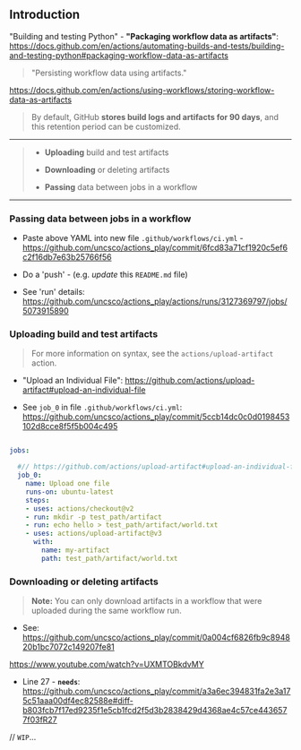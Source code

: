 ## Introduction

"Building and testing Python" - **"Packaging workflow data as artifacts"**:
https://docs.github.com/en/actions/automating-builds-and-tests/building-and-testing-python#packaging-workflow-data-as-artifacts

> "Persisting workflow data using artifacts."

https://docs.github.com/en/actions/using-workflows/storing-workflow-data-as-artifacts

> By default, GitHub **stores build logs and artifacts for 90 days**, and this retention period can be customized.

----

> - **Uploading** build and test artifacts
>
> - **Downloading** or deleting artifacts
>
> - **Passing** data between jobs in a workflow

----

### **Passing** data between jobs in a workflow

- Paste above YAML into new file `.github/workflows/ci.yml` - https://github.com/uncsco/actions_play/commit/6fcd83a71cf1920c5ef6c2f16db7e63b25766f56

- Do a 'push' - (e.g. *update* this `README.md` file)

- See 'run' details: https://github.com/uncsco/actions_play/actions/runs/3127369797/jobs/5073915890

### **Uploading** build and test artifacts

> For more information on syntax, see the `actions/upload-artifact` action.

- "Upload an Individual File": https://github.com/actions/upload-artifact#upload-an-individual-file

- See `job_0` in file `.github/workflows/ci.yml`: https://github.com/uncsco/actions_play/commit/5ccb14dc0c0d0198453102d8cce8f5f5b004c495

```yaml

jobs:

  #// https://github.com/actions/upload-artifact#upload-an-individual-file
  job_0:
    name: Upload one file
    runs-on: ubuntu-latest
    steps:
    - uses: actions/checkout@v2
    - run: mkdir -p test_path/artifact
    - run: echo hello > test_path/artifact/world.txt
    - uses: actions/upload-artifact@v3
      with:
        name: my-artifact
        path: test_path/artifact/world.txt
```

### **Downloading** or deleting artifacts

> **Note:** You can only download artifacts in a workflow that were uploaded during the same workflow run.

- See: https://github.com/uncsco/actions_play/commit/0a004cf6826fb9c894820b1bc7072c149207fe81

https://www.youtube.com/watch?v=UXMTOBkdvMY

- Line 27 - **`needs`**: https://github.com/uncsco/actions_play/commit/a3a6ec394831fa2e3a175c51aaa00df4ec82588e#diff-b803fcb7f17ed9235f1e5cb1fcd2f5d3b2838429d4368ae4c57ce4436577f03fR27

// `WIP`...
